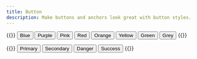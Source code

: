 ```yaml
---
title: Button
description: Make buttons and anchors look great with button styles.
---
```


{{<example>}}
<button type="button" class="btn btn-blue">Blue</button>
<button type="button" class="btn btn-purple">Purple</button>
<button type="button" class="btn btn-pink">Pink</button>
<button type="button" class="btn btn-red">Red</button>
<button type="button" class="btn btn-orange">Orange</button>
<button type="button" class="btn btn-yellow">Yellow</button>
<button type="button" class="btn btn-green">Green</button>
<button type="button" class="btn btn-grey">Grey</button>
{{</example>}}

{{<example>}}
<button type="button" class="btn btn-primary">Primary</button>
<button type="button" class="btn btn-secondary">Secondary</button>
<button type="button" class="btn btn-danger">Danger</button>
<button type="button" class="btn btn-success">Success</button>
{{</example>}}
